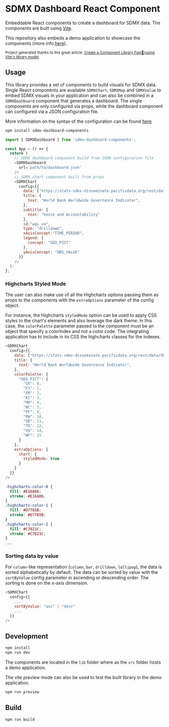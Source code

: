 # SDMX Dashboard React Component

Embeddable React components to create a dashboard for SDMX data.
The components are built using [Vite](https://vitejs.dev/).

This repository also embeds a demo application to showcase the components (more info [here](#development)).

<sub>Project generated thanks to this great article: [Create a Component Library Fast🚀\(using Vite's library mode\)](https://dev.to/receter/how-to-create-a-react-component-library-using-vites-library-mode-4lma)</sub>

## Usage

This library provides a set of components to build visuals for SDMX data.
Single React components are available `SDMXChart`, `SDMXMap` and `SDMXValue` to embed SDMX visuals in your application and can also be combined in a
 `SDMXDashboard` component that generates a dashboard.
The single components are only configured via props, while the dashboard component can configured via a JSON configuration file.

More information on the syntax of the configuration can be found [here](https://github.com/PacificCommunity/sdmx-dashboard-demo/blob/main/public/doc.md)

```bash
npm install sdmx-dashboard-components
```

```javascript
import { SDMXDashboard } from 'sdmx-dashboard-components';

const App = () => {
  return (
    // SDMX dashboard component build from JSON configuration file
    <SDMXDashboard
      url='path/to/dashboard.json'
    />
    // SDMX chart component built from props
    <SDMXChart
      config={{
        data: ["https://stats-sdmx-disseminate.pacificdata.org/rest/data/SPC,DF_WBWGI,1.0/A..VA_EST?startPeriod=2010&dimensionAtObservation=AllDimensions"],
        title: {
          text: "World Bank Worldwide Governance Indicator",
        },
        subtitle: {
          text: "Voice and Accountability"
        },
        id:"wgi_va",
        type: "drilldown",
        xAxisConcept:"TIME_PERIOD",
        legend: {
          concept: "GEO_PICT"
        },
        yAxisConcept: "OBS_VALUE"
      }}
    />
  );
};
```

### Highcharts Styled Mode

The user can also make use of all the Highcharts options passing them as props to the components with the `extraOptions` parameter of the config object.

For instance, the Highcharts `styledMode` option can be used to apply CSS styles to the chart's elements and also leverage the dark theme. In this case, the `colorPalette` parameter passed to the component must be an object that specify a colorIndex and not a color code. The integrating application has to include in its CSS the highcharts classes for the indexes. 

```javascript
<SDMXChart
  config={{
    data: ["https://stats-sdmx-disseminate.pacificdata.org/rest/data/SPC,DF_WBWGI,1.0/A..VA_EST?startPeriod=2010&dimensionAtObservation=AllDimensions"],
    title: {
      text: "World Bank Worldwide Governance Indicator",
    },
    colorPalette: {
      "GEO_PICT": {
        "CK": 0,
        "FJ": 1,
        "FM": 2,
        "KI": 3,
        "MH": 4,
        "NC": 5,
        "PF": 8,
        "PW": 10,
        "SB": 11,
        "TO": 12,
        "VU": 14,
        "WF": 15
      }
    },
    extraOptions: {
      chart: {
        styledMode: true
      }
    }
  }}
/>
```

```css
.highcharts-color-0 {
  fill: #E16A86;
  stroke: #E16A86;
}
.highcharts-color-1 {
  fill: #D7765B;
  stroke: #D7765B;
}
.highcharts-color-2 {
  fill: #C7821C;
  stroke: #C7821C;
}
...
```

### Sorting data by value

For `column`-like representation (`column`, `bar`, `drilldown`, `lollipop`), the data is sorted alphabetically by default. The data can be sorted by value with the `sortByValue` config parameter in ascending or descending order. The sorting is done on the x-axis dimension.

```javascript
<SDMXChart
  config={{
    ...
    sortByValue: "asc" | "desc"
    ...
  }}
/>
```

## Development

```bash
npm install
npm run dev
```

The components are located in the `lib` folder where as the `src` folder hosts a demo application.

The vite preview mode can also be used to test the built library in the demo application.

```bash
npm run preview
```


## Build

```bash
npm run build
```


